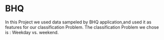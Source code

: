 # BHQ
In this Project we used data sampeled by BHQ application,and used it as features for our classification Problem. The classification Problem we chose is : Weekday vs. weekend.

